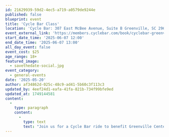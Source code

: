 ```yaml
---
id: 21629939-59d2-4ec5-a719-a0579de9244e
published: false
blueprint: event
title: 'Cycle Bar Class'
location: 'Cycle Bar: 307 East McBee Avenue, Suite B Greenville, SC 29601'
event_external_link: 'https://members.cyclebar.com/book/cyclebar-greenville/piq_16703051'
start_date_time: '2025-06-07 12:00'
end_date_time: '2025-06-07 13:00'
all_day_event: false
event_cost: $25
age_range: 18+
featured_image:
  - savethedate-social.jpg
event_category:
  - general-events
date: '2025-05-20'
author: af34862d-025c-48c9-ad41-5b60c3f113c3
updated_by: 4eef24d1-eafa-41fa-821b-734f99bfe9ed
updated_at: 1749144581
content:
  -
    type: paragraph
    content:
      -
        type: text
        text: "Join us for a Cycle Bar ride to benefit Greenville Center for Creative Arts! Anyone can join, we can't wait to cycle with you. "
---
```

